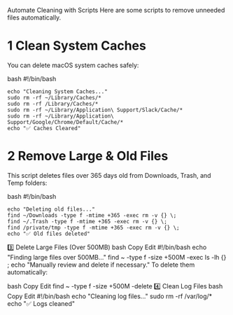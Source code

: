 Automate Cleaning with Scripts
Here are some scripts to remove unneeded files automatically.

# 1 Clean System Caches
You can delete macOS system caches safely:

bash
#!/bin/bash
```
echo "Cleaning System Caches..."
sudo rm -rf ~/Library/Caches/*
sudo rm -rf /Library/Caches/*
sudo rm -rf ~/Library/Application\ Support/Slack/Cache/*
sudo rm -rf ~/Library/Application\ Support/Google/Chrome/Default/Cache/*
echo "✅ Caches Cleared"
```

# 2️ Remove Large & Old Files
This script deletes files over 365 days old from Downloads, Trash, and Temp folders:

bash
#!/bin/bash
```
echo "Deleting old files..."
find ~/Downloads -type f -mtime +365 -exec rm -v {} \;
find ~/.Trash -type f -mtime +365 -exec rm -v {} \;
find /private/tmp -type f -mtime +365 -exec rm -v {} \;
echo "✅ Old files deleted"
```

3️⃣ Delete Large Files (Over 500MB)
bash
Copy
Edit
#!/bin/bash
echo "Finding large files over 500MB..."
find ~ -type f -size +500M -exec ls -lh {} \;
echo "Manually review and delete if necessary."
To delete them automatically:

bash
Copy
Edit
find ~ -type f -size +500M -delete
4️⃣ Clean Log Files
bash
Copy
Edit
#!/bin/bash
echo "Cleaning log files..."
sudo rm -rf /var/log/*
echo "✅ Logs cleaned"
